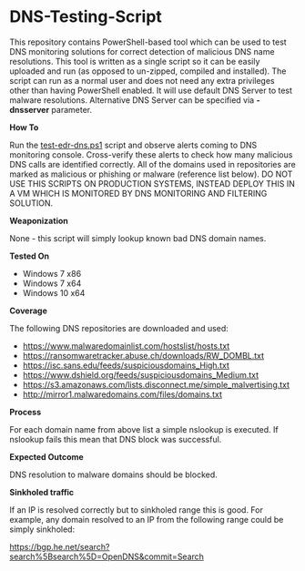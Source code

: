 # DNS-Testing-Script

This repository contains PowerShell-based tool which can be used to test DNS monitoring solutions for correct detection of malicious DNS name resolutions. This tool is written as a single script so it can be easily uploaded and run (as opposed to un-zipped, compiled and installed). The script can run as a normal user and does not need any extra privileges other than having PowerShell enabled. It will use default DNS Server to test malware resolutions. Alternative DNS Server can be specified via **-dnsserver** parameter. 


**How To**

Run the [test-edr-dns.ps1](test-edr-dns.ps1) script and observe alerts coming to DNS monitoring console. Cross-verify these alerts to check how many malicious DNS calls are identified correctly. All of the domains used in repositories are marked as malicious or phishing or malware (reference list below). DO NOT USE THIS SCRIPTS ON PRODUCTION SYSTEMS, INSTEAD DEPLOY THIS IN A VM WHICH IS MONITORED BY DNS MONITORING AND FILTERING SOLUTION.  

**Weaponization** 

None - this script will simply lookup known bad DNS domain names.

**Tested On**

* Windows 7 x86
* Windows 7 x64
* Windows 10 x64

**Coverage**

The following DNS repositories are downloaded and used: 

* https://www.malwaredomainlist.com/hostslist/hosts.txt 
* https://ransomwaretracker.abuse.ch/downloads/RW_DOMBL.txt
* https://isc.sans.edu/feeds/suspiciousdomains_High.txt
* https://www.dshield.org/feeds/suspiciousdomains_Medium.txt
* https://s3.amazonaws.com/lists.disconnect.me/simple_malvertising.txt
* http://mirror1.malwaredomains.com/files/domains.txt

**Process** 

For each domain name from above list a simple nslookup is executed. If nslookup fails this mean that DNS block was successful. 

**Expected Outcome**

DNS resolution to malware domains should be blocked.

**Sinkholed traffic**

If an IP is resolved correctly but to sinkholed range this is good. For example, any domain resolved to an IP from the following range could be simply sinkholed:

https://bgp.he.net/search?search%5Bsearch%5D=OpenDNS&commit=Search

